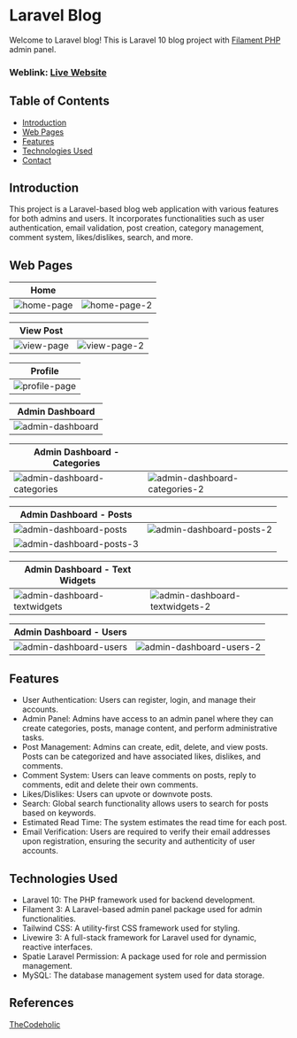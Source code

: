 # Laravel Blog
Welcome to Laravel blog! This is Laravel 10 blog project with [Filament PHP](https://filamentphp.com/) admin panel.

### Weblink: [Live Website](#)

## Table of Contents
- [Introduction](#introduction)
- [Web Pages](#web-pages)
- [Features](#features)
- [Technologies Used](#technologies-used)
- [Contact](#contact)

## Introduction
This project is a Laravel-based blog web application with various features for both admins and users. It incorporates functionalities such as user authentication, email validation, post creation, category management, comment system, likes/dislikes, search, and more.

## Web Pages
|  Home                             |                            |
|-----------------------------------------|-----------------------------------------|
| ![home-page](https://github.com/zaimabdullah/laravel-10-blog/assets/36534973/dfc4321e-9a99-4bcb-8112-71edbe703f22) | ![home-page-2](https://github.com/zaimabdullah/laravel-10-blog/assets/36534973/4bf3ed75-c615-482f-8436-f525d73c8035) |

|  View Post                              |                              |
|-----------------------------------------|-----------------------------------------|
| ![view-page](https://github.com/zaimabdullah/laravel-10-blog/assets/36534973/f3e572c4-0f06-4708-866c-4e95ff948ad9) | ![view-page-2](https://github.com/zaimabdullah/laravel-10-blog/assets/36534973/e1283b9b-1c72-4e3f-9c35-00a0c096b84b) |

|  Profile                                                           |
|----------------------------------------------------------------------------------|
| ![profile-page](https://github.com/zaimabdullah/laravel-10-blog/assets/36534973/8d4193a5-5ae5-44c9-90d3-7127a1b5c213)  |

|  Admin Dashboard                                                           |
|----------------------------------------------------------------------------------|
| ![admin-dashboard](https://github.com/zaimabdullah/laravel-10-blog/assets/36534973/42797c56-8474-4772-8b31-2e86da0d67a7) |

|  Admin Dashboard - Categories                              |                              |
|-----------------------------------------|-----------------------------------------|
| ![admin-dashboard-categories](https://github.com/zaimabdullah/laravel-10-blog/assets/36534973/597b0be4-abe1-4460-b28d-edfb3e6d3194) | ![admin-dashboard-categories-2](https://github.com/zaimabdullah/laravel-10-blog/assets/36534973/9e608d9b-59fc-4f0b-9b00-864960a749f3) |

|  Admin Dashboard - Posts                              |                              |
|-----------------------------------------|-----------------------------------------|
| ![admin-dashboard-posts](https://github.com/zaimabdullah/laravel-10-blog/assets/36534973/24570e07-66d4-4edb-ad9c-847cc5fd8e1e) | ![admin-dashboard-posts-2](https://github.com/zaimabdullah/laravel-10-blog/assets/36534973/07e63fb2-f23a-4497-8790-927cfeb20169) |
| ![admin-dashboard-posts-3](https://github.com/zaimabdullah/laravel-10-blog/assets/36534973/9e115e28-3c7b-4b4e-95c1-14e98815cf7c) |


|  Admin Dashboard - Text Widgets                              |                              |
|-----------------------------------------|-----------------------------------------|
| ![admin-dashboard-textwidgets](https://github.com/zaimabdullah/laravel-10-blog/assets/36534973/ac93360c-455b-4f2f-915f-afdfc9b59e0e) | ![admin-dashboard-textwidgets-2](https://github.com/zaimabdullah/laravel-10-blog/assets/36534973/2aacbc28-5821-4416-b2aa-35bafe6586a2) |

|  Admin Dashboard - Users                              |                              |
|-----------------------------------------|-----------------------------------------|
| ![admin-dashboard-users](https://github.com/zaimabdullah/laravel-10-blog/assets/36534973/179bd6e4-0688-4afe-a6b3-92612fbf01a7) | ![admin-dashboard-users-2](https://github.com/zaimabdullah/laravel-10-blog/assets/36534973/120acd58-8861-4af3-9d71-2b7b3b3cc53b) |

## Features
- User Authentication: Users can register, login, and manage their accounts.
- Admin Panel: Admins have access to an admin panel where they can create categories, posts, manage content, and perform administrative tasks.
- Post Management: Admins can create, edit, delete, and view posts. Posts can be categorized and have associated likes, dislikes, and comments.
- Comment System: Users can leave comments on posts, reply to comments, edit and delete their own comments.
- Likes/Dislikes: Users can upvote or downvote posts.
- Search: Global search functionality allows users to search for posts based on keywords.
- Estimated Read Time: The system estimates the read time for each post.
- Email Verification: Users are required to verify their email addresses upon registration, ensuring the security and authenticity of user accounts.

## Technologies Used
- Laravel 10: The PHP framework used for backend development.
- Filament 3: A Laravel-based admin panel package used for admin functionalities.
- Tailwind CSS: A utility-first CSS framework used for styling.
- Livewire 3: A full-stack framework for Laravel used for dynamic, reactive interfaces.
- Spatie Laravel Permission: A package used for role and permission management.
- MySQL: The database management system used for data storage.

## References
[TheCodeholic](https://github.com/thecodeholic/laravel-10-blog)

